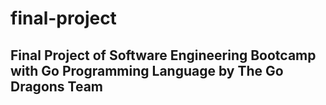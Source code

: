 # final-project
## Final Project of Software Engineering Bootcamp with Go Programming Language by The Go Dragons Team

